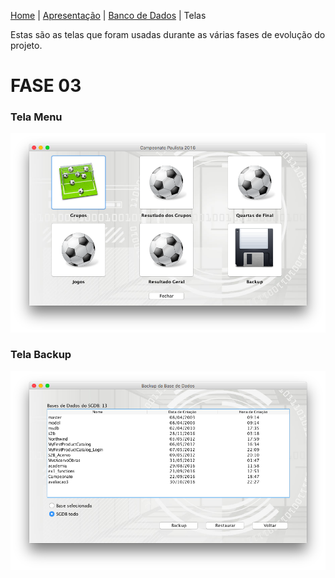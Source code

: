 [Home](./home.md) | [Apresentação](./fase-03-intro.md) | [Banco de Dados](./fase-03-bd.md) | Telas

Estas são as telas que foram usadas durante as várias fases de evolução do projeto.

# FASE 03

### Tela Menu

![Tela do Menu](./images/fase-03-menu.png)

### Tela Backup

![Tela Backup da Base de Dados](./images/fase-03-backup.png)
